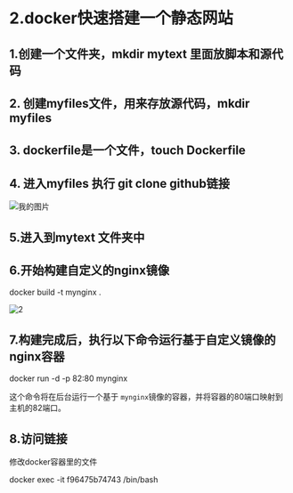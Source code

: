 # 2.docker快速搭建一个静态网站

## 1.创建一个文件夹，mkdir mytext 里面放脚本和源代码

## 2. 创建myfiles文件，用来存放源代码，mkdir myfiles


## 3.  dockerfile是一个文件，touch Dockerfile


## 4. 进入myfiles 执行 git clone github链接

 <img src="https://kmfuture-py.oss-cn-hangzhou.aliyuncs.com/image-20230521121846431.png" alt="我的图片">

## 5.进入到mytext 文件夹中

## 6.开始构建自定义的nginx镜像

docker build -t mynginx .

<img src="https://kmfuture-py.oss-cn-hangzhou.aliyuncs.com/image-20230521122641055.png" alt="2">


## 7.构建完成后，执行以下命令运行基于自定义镜像的nginx容器

docker run -d -p 82:80 mynginx

这个命令将在后台运行一个基于 `mynginx`镜像的容器，并将容器的80端口映射到主机的82端口。

## 8.访问链接

修改docker容器里的文件

docker exec -it f96475b74743 /bin/bash
